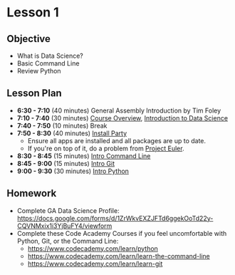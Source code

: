 # Lesson 1

## Objective

- What is Data Science?
- Basic Command Line
- Review Python

## Lesson Plan

- **6:30 - 7:10** (40 minutes) General Assembly Introduction by Tim Foley
- **7:10 - 7:40** (30 minutes) [Course Overview][1], [Introduction to Data Science][2]
- **7:40 - 7:50** (10 minutes) Break
- **7:50 - 8:30** (40 minutes) [Install Party][3]
	- Ensure all apps are installed and all packages are up to date.
	- If you're on top of it, do a problem from [Project Euler](https://projecteuler.net/problem=1).
- **8:30 - 8:45** (15 minutes) [Intro Command Line][4]
- **8:45 - 9:00** (15 minutes) [Intro Git][4]
- **9:00 - 9:30** (30 minutes) [Intro Python][6]

## Homework

- Complete GA Data Science Profile: https://docs.google.com/forms/d/1ZrWkvEXZJFTd6ggekOoTd22y-CQVNMxix1i3YjBuFY4/viewform
- Complete these Code Academy Courses if you feel uncomfortable with Python, Git, or the Command Line:
	- https://www.codecademy.com/learn/python
	- https://www.codecademy.com/learn/learn-the-command-line
	- https://www.codecademy.com/learn/learn-git

[1]: ../notebooks/course-overview.ipynb
[2]: ../notebooks/intro-data-science.ipynb
[3]: ../notebooks/install-party.ipynb
[4]: ../notebooks/intro-command-line.ipynb
[5]: ../notebooks/intro-git.ipynb
[6]: ../notebooks/intro-python.ipynb
